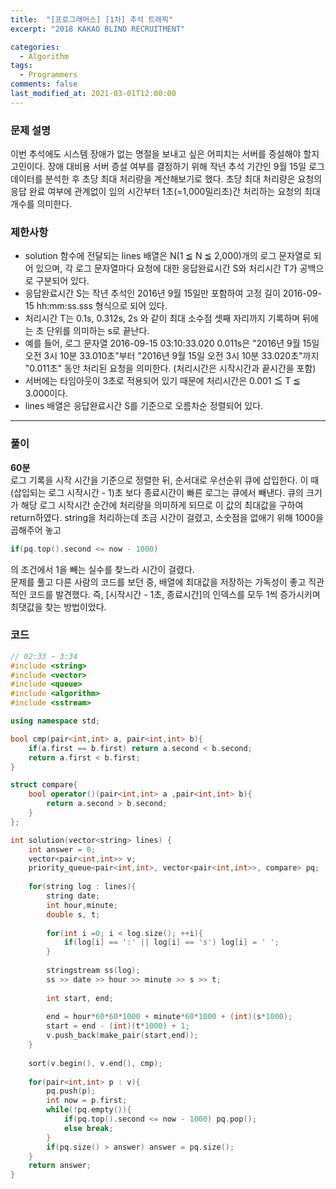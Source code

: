 ```yaml
---
title:  "[프로그래머스] [1차] 추석 트래픽"
excerpt: "2018 KAKAO BLIND RECRUITMENT"

categories:
  - Algorithm
tags:
  - Programmers
comments: false
last_modified_at: 2021-03-01T12:00:00
---
```

### 문제 설명
이번 추석에도 시스템 장애가 없는 명절을 보내고 싶은 어피치는 서버를 증설해야 할지 고민이다. 장애 대비용 서버 증설 여부를 결정하기 위해 작년 추석 기간인 9월 15일 로그 데이터를 분석한 후 초당 최대 처리량을 계산해보기로 했다. 초당 최대 처리량은 요청의 응답 완료 여부에 관계없이 임의 시간부터 1초(=1,000밀리초)간 처리하는 요청의 최대 개수를 의미한다.

### 제한사항

- solution 함수에 전달되는 lines 배열은 N(1 ≦ N ≦ 2,000)개의 로그 문자열로 되어 있으며, 각 로그 문자열마다 요청에 대한 응답완료시간 S와 처리시간 T가 공백으로 구분되어 있다.
- 응답완료시간 S는 작년 추석인 2016년 9월 15일만 포함하여 고정 길이 2016-09-15 hh:mm:ss.sss 형식으로 되어 있다.
- 처리시간 T는 0.1s, 0.312s, 2s 와 같이 최대 소수점 셋째 자리까지 기록하며 뒤에는 초 단위를 의미하는 s로 끝난다.
- 예를 들어, 로그 문자열 2016-09-15 03:10:33.020 0.011s은 "2016년 9월 15일 오전 3시 10분 33.010초"부터 "2016년 9월 15일 오전 3시 10분 33.020초"까지 "0.011초" 동안 처리된 요청을 의미한다. (처리시간은 시작시간과 끝시간을 포함)
- 서버에는 타임아웃이 3초로 적용되어 있기 때문에 처리시간은 0.001 ≦ T ≦ 3.000이다.
- lines 배열은 응답완료시간 S를 기준으로 오름차순 정렬되어 있다.

---
### 풀이
**60분**  
로그 기록을 시작 시간을 기준으로 정렬한 뒤, 순서대로 우선순위 큐에 삽입한다. 이 때 (삽입되는 로그 시작시간 - 1)초 보다 종료시간이 빠른 로그는 큐에서 빼낸다. 큐의 크기가 해당 로그 시작시간 순간에 처리량을 의미하게 되므로 이 값의 최대값을 구하여 return하였다. string을 처리하는데 조금 시간이 걸렸고, 소숫점을 없애기 위해 1000을 곱해주어 놓고
```c++
if(pq.top().second <= now - 1000)
```
의 조건에서 1을 빼는 실수를 찾느라 시간이 걸렸다.  
문제를 풀고 다른 사람의 코드를 보던 중, 배열에 최대값을 저장하는 가독성이 좋고 직관적인 코드를 발견했다. 즉, [시작시간 - 1초, 종료시간]의 인덱스를 모두 1씩 증가시키며 최댓값을 찾는 방법이었다.

### 코드
```c++
// 02:33 ~ 3:34
#include <string>
#include <vector>
#include <queue>
#include <algorithm>
#include <sstream>

using namespace std;

bool cmp(pair<int,int> a, pair<int,int> b){
    if(a.first == b.first) return a.second < b.second;
    return a.first < b.first;
}

struct compare{
    bool operator()(pair<int,int> a ,pair<int,int> b){
        return a.second > b.second;
    }
};

int solution(vector<string> lines) {
    int answer = 0;
    vector<pair<int,int>> v;
    priority_queue<pair<int,int>, vector<pair<int,int>>, compare> pq;
    
    for(string log : lines){
        string date;
        int hour,minute;
        double s, t;
        
        for(int i =0; i < log.size(); ++i){
            if(log[i] == ':' || log[i] == 's') log[i] = ' ';
        }
        
        stringstream ss(log);
        ss >> date >> hour >> minute >> s >> t;
        
        int start, end;
        
        end = hour*60*60*1000 + minute*60*1000 + (int)(s*1000);
        start = end - (int)(t*1000) + 1;
        v.push_back(make_pair(start,end));
    }
    
    sort(v.begin(), v.end(), cmp);
    
    for(pair<int,int> p : v){
        pq.push(p);
        int now = p.first;
        while(!pq.empty()){
            if(pq.top().second <= now - 1000) pq.pop();
            else break;
        }
        if(pq.size() > answer) answer = pq.size();
    }
    return answer;
}
```